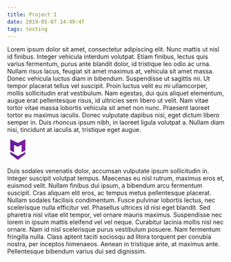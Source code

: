 ```yaml
---
title: Project 1
date: 2019-05-07 14:49:47
tags: testing
---
```

Lorem ipsum dolor sit amet, consectetur adipiscing elit. Nunc mattis ut nisl id finibus. Integer vehicula interdum volutpat. Etiam finibus, lectus quis varius fermentum, purus ante blandit dolor, id tristique leo odio ac urna. Nullam risus lacus, feugiat sit amet maximus at, vehicula sit amet massa. Donec vehicula luctus diam in bibendum. Suspendisse ut sagittis mi. Ut tempor placerat tellus vel suscipit. Proin luctus velit eu mi ullamcorper, mollis sollicitudin erat vestibulum. Nam egestas, dui quis aliquet elementum, augue erat pellentesque risus, id ultricies sem libero ut velit. Nam vitae tortor vitae massa lobortis vehicula sit amet non nunc. Praesent laoreet tortor eu maximus iaculis. Donec vulputate dapibus nisi, eget dictum libero semper in. Duis rhoncus ipsum nibh, in laoreet ligula volutpat a. Nullam diam nisi, tincidunt at iaculis at, tristique eget augue.


![alt text](https://github.com/adam-p/markdown-here/raw/master/src/common/images/icon48.png "Logo Title Text 1")


Duis sodales venenatis dolor, accumsan vulputate ipsum sollicitudin in. Integer suscipit volutpat tempus. Maecenas eu nisl rutrum, maximus eros et, euismod velit. Nullam finibus dui ipsum, a bibendum arcu fermentum suscipit. Cras aliquam elit eros, ac tempus metus pellentesque placerat. Nullam sodales facilisis condimentum. Fusce pulvinar lobortis lectus, nec scelerisque nulla efficitur vel. Phasellus ultrices id nisi eget blandit. Sed pharetra nisl vitae elit tempor, vel ornare mauris maximus. Suspendisse nec lorem in ipsum mattis eleifend vel vel neque. Curabitur lacinia mollis nisl nec ornare. Nam id nisl scelerisque purus vestibulum posuere. Nam fermentum fringilla nulla. Class aptent taciti sociosqu ad litora torquent per conubia nostra, per inceptos himenaeos. Aenean in tristique ante, at maximus ante. Pellentesque bibendum varius dui sed dignissim.

